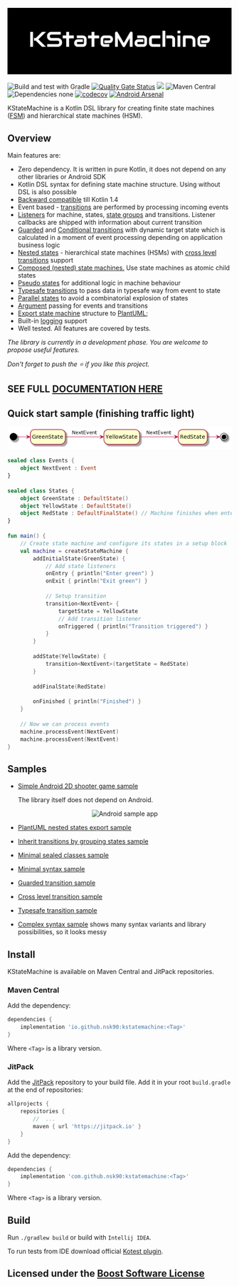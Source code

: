 ![KStateMachine](./docs/kstatemachine-logo.png)

![Build and test with Gradle](https://github.com/nsk90/kstatemachine/workflows/Build%20and%20test%20with%20Gradle/badge.svg)
[![Quality Gate Status](https://sonarcloud.io/api/project_badges/measure?project=nsk90_kstatemachine&metric=alert_status)](https://sonarcloud.io/dashboard?id=nsk90_kstatemachine)
[![](https://jitpack.io/v/nsk90/kstatemachine.svg)](https://jitpack.io/#nsk90/kstatemachine)
![Maven Central](https://img.shields.io/maven-central/v/io.github.nsk90/kstatemachine)
![Dependencies none](https://img.shields.io/badge/dependencies-none-green)
[![codecov](https://codecov.io/gh/nsk90/kstatemachine/branch/master/graph/badge.svg?token=IR2JR43FOZ)](https://codecov.io/gh/nsk90/kstatemachine)
[![Android Arsenal]( https://img.shields.io/badge/Android%20Arsenal-KStateMachine-green.svg?style=flat )]( https://android-arsenal.com/details/1/8276 )

KStateMachine is a Kotlin DSL library for creating finite state
machines ([FSM](https://en.wikipedia.org/wiki/Finite-state_machine)) and hierarchical state machines
(HSM).

## Overview

Main features are:

* Zero dependency. It is written in pure Kotlin, it does not depend on any other libraries or Android SDK
* Kotlin DSL syntax for defining state machine structure. Using without DSL is also possible
* [Backward compatible](https://github.com/nsk90/kstatemachine/blob/master/buildSrc/src/main/kotlin/ru/nsk/Versions.kt)
  till Kotlin 1.4
* Event based - [transitions](https://nsk90.github.io/kstatemachine/#setup-transitions) are performed by processing
  incoming events
* [Listeners](https://nsk90.github.io/kstatemachine/#listen-states) for machine, states,
  [state groups](https://nsk90.github.io/kstatemachine/#listen-group-of-states) and transitions. Listener callbacks are
  shipped with information about
  current transition
* [Guarded](https://nsk90.github.io/kstatemachine/#guarded-transitions)
  and [Conditional transitions](https://nsk90.github.io/kstatemachine/#conditional-transitions) with dynamic target
  state which is calculated in a moment of event processing depending on application business logic
* [Nested states](https://nsk90.github.io/kstatemachine/#nested-states) - hierarchical state machines (HSMs)
  with [cross level transitions](https://nsk90.github.io/kstatemachine/#cross-level-transitions) support
* [Composed (nested) state machines.](https://nsk90.github.io/kstatemachine/#composed-(nested)-state-machines) Use
  state machines as atomic child states
* [Pseudo states](https://nsk90.github.io/kstatemachine/#pseudo-states) for additional logic in machine behaviour
* [Typesafe transitions](https://nsk90.github.io/kstatemachine/#typesafe-transitions) to pass data in typesafe way
  from event to state
* [Parallel states](https://nsk90.github.io/kstatemachine/#parallel-states) to avoid a combinatorial explosion of
  states
* [Argument](https://nsk90.github.io/kstatemachine/#arguments) passing for events and transitions
* [Export state machine](https://nsk90.github.io/kstatemachine/#export) structure
  to [PlantUML](https://plantuml.com/);
* Built-in [logging](https://nsk90.github.io/kstatemachine/#logging) support
* Well tested. All features are covered by tests.

_The library is currently in a development phase. You are welcome to propose useful features._

_Don't forget to push the ⭐ if you like this project._

## SEE FULL [DOCUMENTATION HERE](https://nsk90.github.io/kstatemachine)

## Quick start sample (finishing traffic light)

![Traffic light diagram](./docs/diagrams/finishing-traffic-light.png)

```kotlin
sealed class Events {
    object NextEvent : Event
}

sealed class States {
    object GreenState : DefaultState()
    object YellowState : DefaultState()
    object RedState : DefaultFinalState() // Machine finishes when enters final state
}

fun main() {
    // Create state machine and configure its states in a setup block
    val machine = createStateMachine {
        addInitialState(GreenState) {
            // Add state listeners
            onEntry { println("Enter green") }
            onExit { println("Exit green") }

            // Setup transition
            transition<NextEvent> {
                targetState = YellowState
                // Add transition listener
                onTriggered { println("Transition triggered") }
            }
        }

        addState(YellowState) {
            transition<NextEvent>(targetState = RedState)
        }

        addFinalState(RedState)

        onFinished { println("Finished") }
    }

    // Now we can process events
    machine.processEvent(NextEvent)
    machine.processEvent(NextEvent)
}
```

## Samples

* [Simple Android 2D shooter game sample](https://github.com/nsk90/android-kstatemachine-sample)

  The library itself does not depend on Android.

  <p align="center">
      <img src="https://github.com/nsk90/android-kstatemachine-sample/blob/main/images/android-app-sample.gif"
          alt="Android sample app" width="30%" height="30%"/>
  </p>

* [PlantUML nested states export sample](./samples/src/main/kotlin/ru/nsk/samples/PlantUmlExportSample.kt)
* [Inherit transitions by grouping states sample](./samples/src/main/kotlin/ru/nsk/samples/InheritTransitionsSample.kt)
* [Minimal sealed classes sample](./samples/src/main/kotlin/ru/nsk/samples/MinimalSealedClassesSample.kt)
* [Minimal syntax sample](./samples/src/main/kotlin/ru/nsk/samples/MinimalSyntaxSample.kt)
* [Guarded transition sample](./samples/src/main/kotlin/ru/nsk/samples/GuardedTransitionSample.kt)
* [Cross level transition sample](./samples/src/main/kotlin/ru/nsk/samples/CrossLevelTransitionSample.kt)
* [Typesafe transition sample](./samples/src/main/kotlin/ru/nsk/samples/TypesafeTransitionSample.kt)
* [Complex syntax sample](./samples/src/main/kotlin/ru/nsk/samples/ComplexSyntaxSample.kt)
  shows many syntax variants and library possibilities, so it looks messy

## Install

KStateMachine is available on Maven Central and JitPack repositories.

### Maven Central

Add the dependency:

```groovy
dependencies {
    implementation 'io.github.nsk90:kstatemachine:<Tag>'
}
```

Where `<Tag>` is a library version.

### JitPack

Add the [JitPack](https://jitpack.io/#nsk90/kstatemachine/Tag) repository to your build file. Add it in your
root `build.gradle` at the end of repositories:

```groovy
allprojects {
    repositories {
        //  ...
        maven { url 'https://jitpack.io' }
    }
}
```

Add the dependency:

```groovy
dependencies {
    implementation 'com.github.nsk90:kstatemachine:<Tag>'
}
```

Where `<Tag>` is a library version.

## Build

Run `./gradlew build` or build with `Intellij IDEA`.

To run tests from IDE download official [Kotest plugin](https://github.com/kotest/kotest-intellij-plugin).

## Licensed under the [Boost Software License](./LICENSE)
